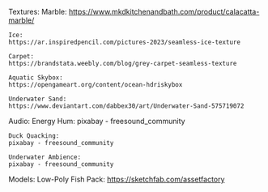 Textures:
    Marble:
    https://www.mkdkitchenandbath.com/product/calacatta-marble/

    Ice:
    https://ar.inspiredpencil.com/pictures-2023/seamless-ice-texture

    Carpet:
    https://brandstata.weebly.com/blog/grey-carpet-seamless-texture

    Aquatic Skybox:
    https://opengameart.org/content/ocean-hdriskybox

    Underwater Sand:
    https://www.deviantart.com/dabbex30/art/Underwater-Sand-575719072

Audio:
    Energy Hum:
    pixabay - freesound_community
    
    Duck Quacking:
    pixabay - freesound_community

    Underwater Ambience:
    pixabay - freesound_community

Models:
    Low-Poly Fish Pack:
    https://sketchfab.com/assetfactory
